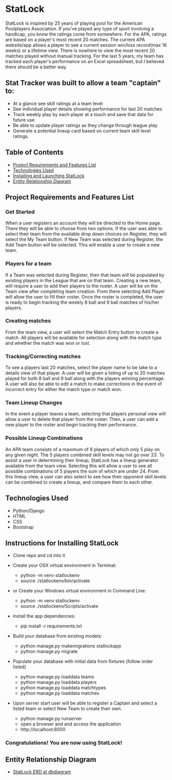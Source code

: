 # StatLock

StatLock is inspired by 25 years of playing pool for the American Poolplayers Association. If you've played any type of sport involving a handicap, you know the ratings come from somewhere. For the APA, ratings are based on a player's most recent 20 matches. The current APA website/app allows a player to see a current session win/loss record(max 16 weeks) or a lifetime view. There is nowhere to view the most recent 20 matches played without manual tracking. For the last 5 years, my team has tracked each player's performance on an Excel spreadsheet, but I believed there should be a better way.


## Stat Tracker was built to allow a team "captain" to:
  * At a glance see skill ratings at a team level
  * See individual player details showing performance for last 20 matches
  * Track weekly play by each player at a touch and save that data for future use
  * Be able to update player ratings as they change through league play
  * Generate a potential lineup card based on current team skill level ratings.
  
 
 ## Table of Contents
  * [Project Requirements and Features List](#project-requirements-and-features-list)
  * [Technologies Used](#technologies-used)
  * [Installing and Launching StatLock](#instructions-for-installing-statlock)
  * [Entity Relationship Diagram](#entity-relationship-diagram)
  

## Project Requirements and Features List
### Get Started
When a user registers an account they will be directed to the Home page.  There they will be able to choose from two options.
If the user was able to select their team from the available drop down choices on Register, they will select the My Team button.
If New Team was selected during Register, the Add Team button will be selected.  This will enable a user to create a new team.
### Players for a team
If a Team was selected during Register, then that team will be populated by existing players in the League that are on that team.
Creating a new team, will require a user to add their players to the roster.  A user will be on the Team view after completing 
team creation.  From there selecting Add Player will allow the user to fill their roster.  Once the roster is completed, the
user is ready to begin tracking the weekly 8 ball and 9 ball matches of his/her players.
### Creating matches
From the team view, a user will select the Match Entry button to create a match.  All players will be available for selection along with the match type and whether the match was won or lost.
### Tracking/Correcting matches
To see a players last 20 matches, select the player name to be take to a details view of that player.  A user will
be given a listing of up to 20 matches played for both 8 ball and 9 ball along with the players winning percentage.
A user will also be able to edit a match to make corrections in the event of incorrect entry for either the match type or
match won.
### Team Lineup Changes
In the event a player leaves a team, selecting that players personal view will allow a user to delete that player from the 
roster.  Then, a user can add a new player to the roster and begin tracking their performance.
### Possible Lineup Combinations
An APA team consists of a maximum of 8 players of which only 5 play on any given night.  The 5 players combined skill levels
may not go over 23.  To assist a user in determining their lineup, StatLock has a lineup generator available from the team
view.  Selecting this will allow a user to see all possible combinations of 5 players the sum of which are under 24.
From this lineup view, a user can also select to see how their opponent skill levels can be combined to create a lineup,
and compare them to each other.

## Technologies Used
* Python/Django
* HTML
* CSS
* Bootstrap

## Instructions for Installing StatLock
* Clone repo and cd into it

* Create your OSX virtual environment in Terminal:
  * python -m venv statlockenv
  * source ./statlockenv/bin/activate
  
* or Create your Windows virtual environment in Command Line:
  * python -m venv statlockenv
  * source ./statlockenv/Scripts/activate
  
* Install the app dependencies:
  * pip install -r requirements.txt
  
* Build your database from existing models:
  * python manage.py makemigrations statlockapp
  * python manage.py migrate
  
* Populate your database with initial data from fixtures (follow order listed)
  * python manage.py loaddata teams
  * python manage.py loaddata players
  * python manage.py loaddata matchtypes
  * python manage.py loaddata matches
  
* Upon server start user will be able to register a Captain and select a listed team or select New Team to create their own.
  * python manage.py runserver
  * open a browser and and access the application
  * http://localhost:8000
  
### Congratulations!  You are now using StatLock!

## Entity Relationship Diagram
* [StatLock ERD at dbdiagram](https://dbdiagram.io/d/5dc2d032edf08a25543d979d)
  






















